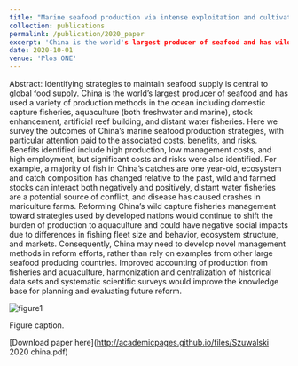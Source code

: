 ```yaml
---
title: "Marine seafood production via intense exploitation and cultivation in China: costs, benefits, and risks"
collection: publications
permalink: /publication/2020_paper
excerpt: 'China is the world's largest producer of seafood and has wild-capture fisheries and cultivation capacity larger than any other country on the planet.'
date: 2020-10-01
venue: 'Plos ONE'
---
```

Abstract: Identifying strategies to maintain seafood supply is central to global food supply. China is the world’s largest producer of seafood and has used a variety of production methods in the ocean including domestic capture fisheries, aquaculture (both freshwater and marine), stock enhancement, artificial reef building, and distant water fisheries. Here we survey the outcomes of China’s marine seafood production strategies, with particular attention paid to the associated costs, benefits, and risks. Benefits identified include high production, low management costs, and high employment, but significant costs and risks were also identified. For example, a majority of fish in China’s catches are one year-old, ecosystem and catch composition has changed relative to the past, wild and farmed stocks can interact both negatively and positively, distant water fisheries are a potential source of conflict, and disease has caused crashes in mariculture farms. Reforming China’s wild capture fisheries management toward strategies used by developed nations would continue to shift the burden of production to aquaculture and could have negative social impacts due to differences in fishing fleet size and behavior, ecosystem structure, and markets. Consequently, China may need to develop novel management methods in reform efforts, rather than rely on examples from other large seafood producing countries. Improved accounting of production from fisheries and aquaculture, harmonization and centralization of historical data sets and systematic scientific surveys would improve the knowledge base for planning and evaluating future reform.

![figure1](https://szuwalski.github.io/files/chinamap.png)

Figure caption. 

[Download paper here](http://academicpages.github.io/files/Szuwalski 2020 china.pdf)

